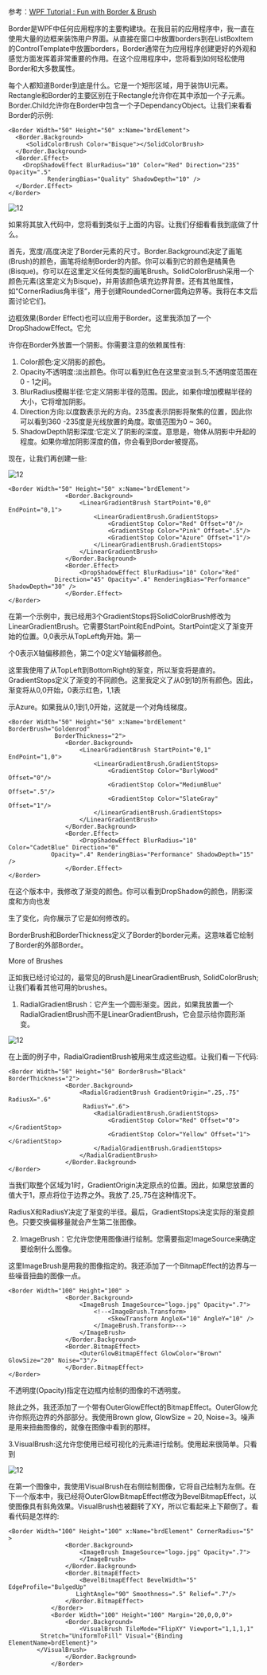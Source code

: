 参考：[WPF Tutorial : Fun with Border & Brush](https://www.codeproject.com/Articles/140616/WPF-Tutorial-Fun-with-Border-Brush)

Border是WPF中任何应用程序的主要构建块。在我目前的应用程序中，我一直在使用大量的边框来装饰用户界面。从直接在窗口中放置borders到在ListBoxItem的ControlTemplate中放置borders，Border通常在为应用程序创建更好的外观和感觉方面发挥着非常重要的作用。在这个应用程序中，您将看到如何轻松使用Border和大多数属性。

每个人都知道Border到底是什么。它是一个矩形区域，用于装饰UI元素。Rectangle和Border的主要区别在于Rectangle允许你在其中添加一个子元素。Border.Child允许你在Border中包含一个子DependancyObject。让我们来看看Border的示例:

```xaml
<Border Width="50" Height="50" x:Name="brdElement">
  <Border.Background>
     <SolidColorBrush Color="Bisque"></SolidColorBrush>
  </Border.Background>
  <Border.Effect>
    <DropShadowEffect BlurRadius="10" Color="Red" Direction="235" Opacity=".5"
           RenderingBias="Quality" ShadowDepth="10" />
  </Border.Effect>
</Border>
```

![12](Images\12.png)

如果将其放入代码中，您将看到类似于上面的内容。让我们仔细看看我到底做了什么。

 

首先，宽度/高度决定了Border元素的尺寸。Border.Background决定了画笔(Brush)的颜色，画笔将绘制Border的内部。你可以看到它的颜色是橘黄色(Bisque)。你可以在这里定义任何类型的画笔Brush。SolidColorBrush采用一个颜色元素(这里定义为Bisque)，并用该颜色填充边界背景。还有其他属性，如“CornerRadius角半径”，用于创建RoundedCorner圆角边界等。我将在本文后面讨论它们。

 

边框效果(Border Effect)也可以应用于Border。这里我添加了一个DropShadowEffect。它允

许你在Border外放置一个阴影。你需要注意的依赖属性有:

1. Color颜色:定义阴影的颜色。
2. Opacity不透明度:淡出颜色。你可以看到红色在这里变淡到.5;不透明度范围在0 - 1之间。
3. BlurRadius模糊半径:它定义阴影半径的范围。因此，如果你增加模糊半径的大小，它将增加阴影。
4. Direction方向:以度数表示光的方向。235度表示阴影将聚焦的位置，因此你可以看到360 -235度是光线放置的角度。取值范围为0 ~ 360。
5. ShadowDepth阴影深度:它定义了阴影的深度。意思是，物体从阴影中升起的程度。如果你增加阴影深度的值，你会看到Border被提高。

现在，让我们再创建一些:

![12](Images\13.png)

```xaml
<Border Width="50" Height="50" x:Name="brdElement">
                <Border.Background>
                    <LinearGradientBrush StartPoint="0,0" EndPoint="0,1">
                        <LinearGradientBrush.GradientStops>
                            <GradientStop Color="Red" Offset="0"/>
                            <GradientStop Color="Pink" Offset=".5"/>
                            <GradientStop Color="Azure" Offset="1"/>
                        </LinearGradientBrush.GradientStops>
                    </LinearGradientBrush>
                </Border.Background>
                <Border.Effect>
                    <DropShadowEffect BlurRadius="10" Color="Red"
             Direction="45" Opacity=".4" RenderingBias="Performance" ShadowDepth="30" />
                </Border.Effect>
</Border>

```

在第一个示例中，我已经用3个GradientStops将SolidColorBrush修改为LinearGradientBrush。它需要StartPoint和EndPoint。StartPoint定义了渐变开始的位置。0,0表示从TopLeft角开始。第一

个0表示X轴偏移颜色，第二个0定义Y轴偏移颜色。

这里我使用了从TopLeft到BottomRight的渐变，所以渐变将是直的。GradientStops定义了渐变的不同颜色。这里我定义了从0到1的所有颜色。因此，渐变将从0,0开始，0表示红色，1,1表

示Azure。如果我从0,1到1,0开始，这就是一个对角线梯度。

```xaml
<Border Width="50" Height="50" x:Name="brdElement" BorderBrush="Goldenrod"
             BorderThickness="2">
                <Border.Background>
                    <LinearGradientBrush StartPoint="0,1" EndPoint="1,0">
                        <LinearGradientBrush.GradientStops>
                            <GradientStop Color="BurlyWood" Offset="0"/>
                            <GradientStop Color="MediumBlue" Offset=".5"/>
                            <GradientStop Color="SlateGray" Offset="1"/>
                        </LinearGradientBrush.GradientStops>
                    </LinearGradientBrush>
                </Border.Background>
                <Border.Effect>
                    <DropShadowEffect BlurRadius="10" Color="CadetBlue" Direction="0"
            Opacity=".4" RenderingBias="Performance" ShadowDepth="15" />
                </Border.Effect>
</Border>

```

在这个版本中，我修改了渐变的颜色。你可以看到DropShadow的颜色，阴影深度和方向也发

生了变化，向你展示了它是如何修改的。

BorderBrush和BorderThickness定义了Border的border元素。这意味着它绘制了Border的外部Border。

 

More of Brushes

正如我已经讨论过的，最常见的Brush是LinearGradientBrush, SolidColorBrush;让我们看看其他可用的brushes。

1. RadialGradientBrush：它产生一个圆形渐变。因此，如果我放置一个RadialGradientBrush而不是LinearGradientBrush，它会显示给你圆形渐变。

![12](Images\14.png)

在上面的例子中，RadialGradientBrush被用来生成这些边框。让我们看一下代码:

```xaml
<Border Width="50" Height="50" BorderBrush="Black" BorderThickness="2">
                <Border.Background>
                    <RadialGradientBrush GradientOrigin=".25,.75" RadiusX=".6"
                     RadiusY=".6">
                        <RadialGradientBrush.GradientStops>
                            <GradientStop Color="Red" Offset="0"></GradientStop>
                            <GradientStop Color="Yellow" Offset="1"></GradientStop>
                        </RadialGradientBrush.GradientStops>
                    </RadialGradientBrush>
                </Border.Background>
</Border>

```

当我们取整个区域为1时，GradientOrigin决定原点的位置。因此，如果您放置的值大于1，原点将位于边界之外。我放了.25,.75在这种情况下。

RadiusX和RadiusY决定了渐变的半径。最后，GradientStops决定实际的渐变颜色。只要交换偏移量就会产生第二张图像。

2. ImageBrush：它允许您使用图像进行绘制。您需要指定ImageSource来确定要绘制什么图像。

这里ImageBrush是用我的图像指定的。我还添加了一个BitmapEffect的边界与一些噪音扭曲的图像一点。

```
<Border Width="100" Height="100" >
                <Border.Background>
                    <ImageBrush ImageSource="logo.jpg" Opacity=".7">
                        <!--<ImageBrush.Transform>
                            <SkewTransform AngleX="10" AngleY="10" />
                        </ImageBrush.Transform>-->
                    </ImageBrush>
                </Border.Background>
                <Border.BitmapEffect>
                    <OuterGlowBitmapEffect GlowColor="Brown" GlowSize="20" Noise="3"/>
                </Border.BitmapEffect>
</Border>

```

不透明度(Opacity)指定在边框内绘制的图像的不透明度。

 

除此之外，我还添加了一个带有OuterGlowEffect的BitmapEffect。OuterGlow允许你照亮边界的外部部分。我使用Brown glow, GlowSize = 20, Noise=3。噪声是用来扭曲图像的，就像在图像中看到的那样。

   3.VisualBrush:这允许您使用已经可视化的元素进行绘制。使用起来很简单。只看到

![12](Images\15.png)

在第一个图像中，我使用VisualBrush在右侧绘制图像，它将自己绘制为左侧。在下一个版本中，我已经将OuterGlowBitmapEffect修改为BevelBitmapEffect，以使图像具有斜角效果。VisualBrush也被翻转了XY，所以它看起来上下颠倒了。看看代码是怎样的:

```
<Border Width="100" Height="100" x:Name="brdElement" CornerRadius="5" >
                <Border.Background>
                    <ImageBrush ImageSource="logo.jpg" Opacity=".7">
                    </ImageBrush>
                </Border.Background>
                <Border.BitmapEffect>
                    <BevelBitmapEffect BevelWidth="5" EdgeProfile="BulgedUp"
                   LightAngle="90" Smoothness=".5" Relief=".7"/>
                </Border.BitmapEffect>
            </Border>
            <Border Width="100" Height="100" Margin="20,0,0,0">
                <Border.Background>
                    <VisualBrush TileMode="FlipXY" Viewport="1,1,1,1"
         Stretch="UniformToFill" Visual="{Binding ElementName=brdElement}">
		</VisualBrush>
                </Border.Background>
            </Border>
```


